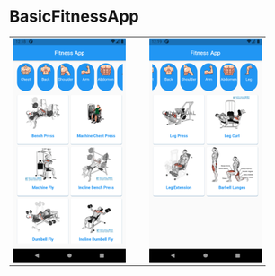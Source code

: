 # BasicFitnessApp

<table>
<tr><td>
<div align="left"><img src="https://github.com/necatdede/BasicFitnessApp/blob/main/screenshot1.png" width="200" height="400"/></div>
</td><td></td><td></td><td>
<div align="right"><img src="https://github.com/necatdede/BasicFitnessApp/blob/main/screenshot2.png" width="200" height="400"/></div>
</td></tr>
</table>


 
